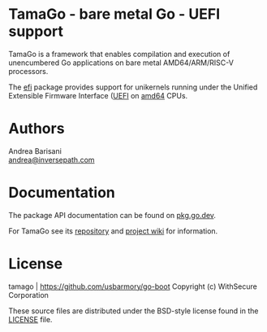 TamaGo - bare metal Go - UEFI support
=====================================

TamaGo is a framework that enables compilation and execution of unencumbered Go
applications on bare metal AMD64/ARM/RISC-V processors.

The [efi](https://github.com/usbarmory/go-boot/tree/master/efi) package
provides support for unikernels running under the Unified Extensible Firmware
Interface ([UEFI](https://uefi.org) on
[amd64](https://github.com/usbarmory/tamago/tree/master/amd64) CPUs.

Authors
=======

Andrea Barisani  
andrea@inversepath.com  

Documentation
=============

The package API documentation can be found on
[pkg.go.dev](https://pkg.go.dev/github.com/usbarmory/go-boot/efi).

For TamaGo see its [repository](https://github.com/usbarmory/tamago) and
[project wiki](https://github.com/usbarmory/tamago/wiki) for information.

License
=======

tamago | https://github.com/usbarmory/go-boot
Copyright (c) WithSecure Corporation

These source files are distributed under the BSD-style license found in the
[LICENSE](https://github.com/usbarmory/go-boot/blob/master/LICENSE) file.
